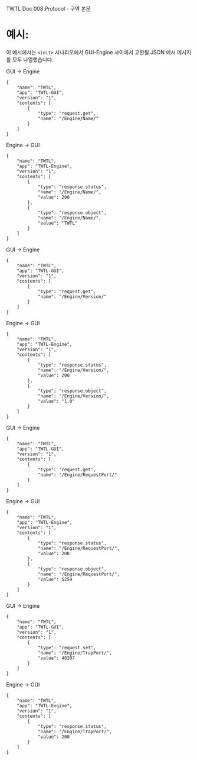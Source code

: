 TWTL Doc 008 Protocol - 구역 본문

# 예시: <init>

이 예시에서는 `<init>` 시나리오에서 GUI-Engine 사이에서 교환될 JSON 예시 메시지를 모두 나열했습니다.

GUI → Engine
````
{
	"name": "TWTL",
	"app": "TWTL-GUI",
	"version": "1",
	"contents": [
		{
			"type": "request.get",
			"name": "/Engine/Name/"
		}
	]
}
````

Engine → GUI
````
{
	"name": "TWTL",
	"app": "TWTL-Engine",
	"version": "1",
	"contents": [
		{
			"type": "response.status",
			"name": "/Engine/Name/",
			"value": 200
		},
		{
			"type": "response.object",
			"name": "/Engine/Name/",
			"value": "TWTL"
		}
	]
}
````

GUI → Engine
````
{
	"name": "TWTL",
	"app": "TWTL-GUI",
	"version": "1",
	"contents": [
		{
			"type": "request.get",
			"name": "/Engine/Version/"
		}
	]
}
````

Engine → GUI
````
{
	"name": "TWTL",
	"app": "TWTL-Engine",
	"version": "1",
	"contents": [
		{
			"type": "response.status",
			"name": "/Engine/Version/",
			"value": 200
		},
		{
			"type": "response.object",
			"name": "/Engine/Version/",
			"value": "1.0"
		}
	]
}
````

GUI → Engine
````
{
	"name": "TWTL",
	"app": "TWTL-GUI",
	"version": "1",
	"contents": [
		{
			"type": "request.get",
			"name": "/Engine/RequestPort/"
		}
	]
}
````

Engine → GUI
````
{
	"name": "TWTL",
	"app": "TWTL-Engine",
	"version": "1",
	"contents": [
		{
			"type": "response.status",
			"name": "/Engine/RequestPort/",
			"value": 200
		},
		{
			"type": "response.object",
			"name": "/Engine/RequestPort/",
			"value": 5259
		}
	]
}
````

GUI → Engine
````
{
	"name": "TWTL",
	"app": "TWTL-GUI",
	"version": "1",
	"contents": [
		{
			"type": "request.set",
			"name": "/Engine/TrapPort/",
			"value": 48207
		}
	]
}
````

Engine → GUI
````
{
	"name": "TWTL",
	"app": "TWTL-Engine",
	"version": "1",
	"contents": [
		{
			"type": "response.status",
			"name": "/Engine/TrapPort/",
			"value": 200
		}
	]
}
````
